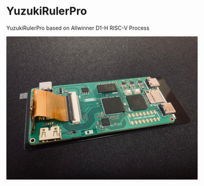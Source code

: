 # YuzukiRulerPro
YuzukiRulerPro based on Allwinner D1-H RISC-V Process

![YuzukiRulerPro](/Bitmap/YuzukiRulerPro.jpg)
